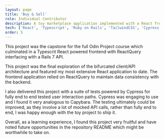 ```yaml
---
layout: page
title: 'Buy & Sell'
role: Individual Contributor
description: A toy marketplace application implemented with a React frontend and Rails API
tech: ['React', 'Typescript', 'Ruby on Rails', 'TailwindCSS', 'Cypress', 'RSpec', 'ReactQuery']
order: 5
---
```


This project was the capstone for the full Odin Project course which culminated in a Typescrit React powered frontend with ReactQuery interfacing with a Rails 7 API.  

This project was the final exploration of the bifurcated client/API architecture and featured my most extensive React application to date. The frontend application relied on ReactQuery to maintain data consistency with the backend.  

I also delivered this project with a suite of tests powered by Cypress for fully end to end tested user interaction paths. Cypress was engaging to use and I found it very analogous to Capybara. The testing ultimately could be improved, as they involve a lot of mocked API calls, rather than fully end to end, I was happy enough with the toy project to ship it.  

Overall, as a learning experience, I found this project very fruitful and have noted future opportunities in the repository README which might be worthwhile to take on.
